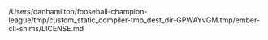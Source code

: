 /Users/danhamilton/fooseball-champion-league/tmp/custom_static_compiler-tmp_dest_dir-GPWAYvGM.tmp/ember-cli-shims/LICENSE.md